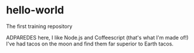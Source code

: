 # hello-world
The first training repository

ADPAREDES here, I like Node.js and Coffeescript (that's what I'm made of!)
I've had tacos on the moon and find them far superior to Earth tacos.
